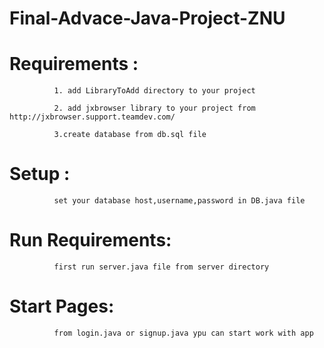 # Final-Advace-Java-Project-ZNU

# Requirements : 

              1. add LibraryToAdd directory to your project
              
              2. add jxbrowser library to your project from http://jxbrowser.support.teamdev.com/
              
              3.create database from db.sql file
              
# Setup :
              set your database host,username,password in DB.java file

# Run Requirements:

              first run server.java file from server directory

# Start Pages:
              from login.java or signup.java ypu can start work with app
